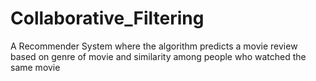 # Collaborative_Filtering
A Recommender System where the algorithm predicts a movie review based on genre of movie and similarity among people who watched the same movie
